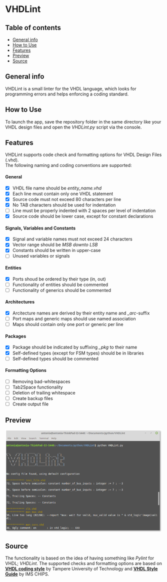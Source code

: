 # VHDLint

## Table of contents
* [General info](#general-info)
* [How to Use](#setup)
* [Features](#features)
* [Preview](#preview)
* [Source](#source)

## General info
VHDLint is a small linter for the VHDL language, which looks for programming errors and helps enforcing a coding standard.

## How to Use
To launch the app, save the repository folder in the same directory like your VHDL design files and open the *VHDLint.py* script via the console.

## Features
VHDLint supports code check and formatting options for VHDL Design Files (.vhd).<br />
The following naming and coding conventions are supported:

#### General
- [x] VHDL file name should be *entity_name.vhd*
- [x] Each line must contain only one VHDL statement
- [x] Source code must not exceed 80 characters per line
- [x] No TAB characters should be used for indentation
- [ ] Line must be properly indented with 2 spaces per level of indentation
- [x] Source code should be lower case, except for constant declarations

#### Signals, Variables and Constants
- [x] Signal and variable names must not exceed 24 characters
- [x] Vector range should be *MSB downto LSB*
- [x] Constants should be written in upper-case
- [ ] Unused variables or signals

#### Entities
- [x] Ports shoud be ordered by their type (in, out)
- [ ] Functionality of entities should be commented
- [ ] Functionality of generics should be commented

#### Architectures
- [x] Arcitecture names are derived by their entity name and *_arc*-suffix
- [ ] Port maps and generic maps should use named association
- [ ] Maps should contain only one port or generic per line

#### Packages
- [x] Package should be indicated by suffixing *_pkg* to their name
- [X] Self-defined types (except for FSM types) should be in libraries
- [ ] Self-defined types should be commented

#### Formatting Options
- [ ] Removing bad-whitespaces
- [ ] Tab2Space functionality
- [ ] Deletion of trailing whitespace
- [ ] Create backup files
- [ ] Create output file

## Preview
<img src="images/preview.png" width="500">

## Source
The functionality is based on the idea of having something like *Pylint* for VHDL; *VHDLint*.
The supported checks and formatting options are based on [**VHDL coding style**](http://www.tkt.cs.tut.fi/kurssit/1212/S08/Harjoitukset/vhdl_coding.html) by Tampere University of Technology and [**VHDL Style Guide**](https://www.ims-chips.de/content/pdftext/VHDL_Style_Guide.pdf) by IMS CHIPS.
